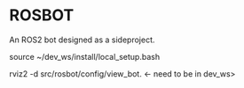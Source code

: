 # ROSBOT
An ROS2 bot designed as a sideproject.

source ~/dev_ws/install/local_setup.bash

rviz2 -d src/rosbot/config/view_bot. <- need to be in dev_ws>

